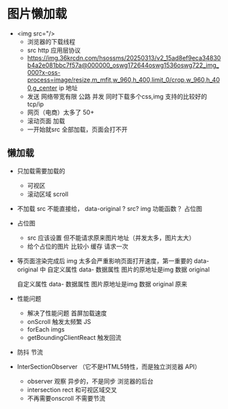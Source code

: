 # 图片懒加载

- <img src="/>
  - 浏览器的下载线程
  - src http 应用层协议
  - https://img.36krcdn.com/hsossms/20250313/v2_15ad8ef9eca34830b4a2e081bbc7f57a@000000_oswg172644oswg1536oswg722_img_000?x-oss-process=image/resize,m_mfit,w_960,h_400,limit_0/crop,w_960,h_400,g_center
    ip 地址
  - 发送 网络带宽有限 公路
    并发 同时下载多个css,img 支持的比较好的
    tcp/ip 
  - 网页（电商）太多了 50+
  - 滚动页面 加载
  - 一开始就src 全部加载，页面会打不开
## 懒加载 
  - 只加载需要加载的
    - 可视区
    - 滚动区域 scroll
  - 不加载
    src 不能直接给， data-original ?
    src? img 功能函数？ 占位图
  - 占位图
    - src 应该设置 但不能请求原来图片地址（并发太多，图片太大）
    - 给个占位的图片 比较小
      缓存 请求一次
- 等页面渲染完成后
  img 太多会严重影响页面打开速度，第一重要的
  data-original 中
  自定义属性 data- 数据属性
  图片的原地址是img 数据
  original

  自定义属性 data- 数据属性
  图片原地址是img 数据
  original 原来
- 性能问题
  - 解决了性能问题 首屏加载速度
  - onScroll 触发太频繁 JS
  - forEach imgs
  - getBoundingClientReact 触发回流
- 防抖 节流
- InterSectionObserver （它不是HTML5特性，而是独立浏览器 API）
  - observer 观察 异步的，不是同步 浏览器的后台
  - intersection rect 和可视区域交叉
  - 不再需要onscroll 不需要节流


